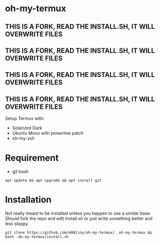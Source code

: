 # oh-my-termux

## THIS IS A FORK, READ THE INSTALL.SH, IT WILL OVERWRITE FILES
## THIS IS A FORK, READ THE INSTALL.SH, IT WILL OVERWRITE FILES
## THIS IS A FORK, READ THE INSTALL.SH, IT WILL OVERWRITE FILES
## THIS IS A FORK, READ THE INSTALL.SH, IT WILL OVERWRITE FILES

Setup Termux with:

 - Solarized Dark
 - Ubuntu Mono with powerline patch
 - oh-my-zsh

# Requirement
- git bash
```
apt update && apt upgrade && apt install git
```

# Installation
Not really meant to be installed unless you happen to use a similar base.  Should fork the repo and edit install.sh or just write something better and less sloppy.
```
git clone https://github.com/m00tiny/oh-my-termux/ .oh-my-termux && bash .oh-my-termux/install.sh
```
